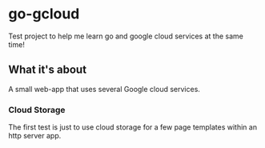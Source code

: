 # go-gcloud
Test project to help me learn go and google cloud services at the same time!

## What it's about
A small web-app that uses several Google cloud services.

### Cloud Storage
The first test is just to use cloud storage for a few page templates within an http server app.
